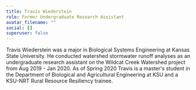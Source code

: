 ```yaml
---
title: Travis Wiederstein
role: Former Undergraduate Research Assistant
avatar_filename: ""
social: []
superuser: false
---
```

Travis Wiederstein was a major in Biological Systems Engineering at Kansas State University. He conducted watershed stormwater runoff analyses as an undergraduate research assistant on the Wildcat Creek Watershed project from Aug 2019 - Jan 2020. As of Spring 2020 Travis is a master's student in the Department of Biological and Agricultural Engineering at KSU and a KSU-NRT Rural Resource Resiliency trainee.